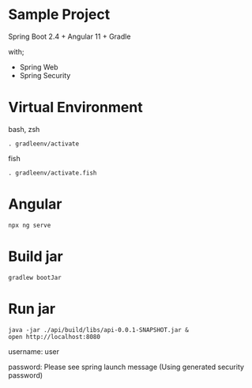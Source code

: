 # Sample Project
Spring Boot 2.4 + Angular 11 + Gradle

with;
- Spring Web
- Spring Security

# Virtual Environment
bash, zsh
```
. gradleenv/activate
```

fish
```
. gradleenv/activate.fish
```

# Angular
```
npx ng serve 
```

# Build jar
```
gradlew bootJar
```

# Run jar
```
java -jar ./api/build/libs/api-0.0.1-SNAPSHOT.jar &
open http://localhost:8080
```

username: user

password: Please see spring launch message (Using generated security password)